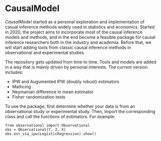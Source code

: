 # CausalModel

*CausalModel* started as a personal exploration and implementation of casual inference methods widely used in statistics and economics. Started in 2020, the project aims to incorporate most of the causal inference models and methods, and in the end become a feasible package for causal inference researchers both in the industry and academia. Before that, we will start adding tools from classic causal inference methods in observational and experimental studies.

The repository gets updated from time to time. Tools and models are added in a way that is mainly driven by personal interests. The current version includes:

* IPW and Augumented IPW (doubly robust) estimators
* Mathcing
* Neymanian difference in mean estimator
* Fisher randomization tests

To use the package, first determine whether your data is from an observational study or experimental study. Then, import the corresponding class and call the functions of estimators. For example:
```
from observational import Observational
obs = Observational(Y, Z, X)
obs.est_via_ipw(LogisticRegression).show()
```

